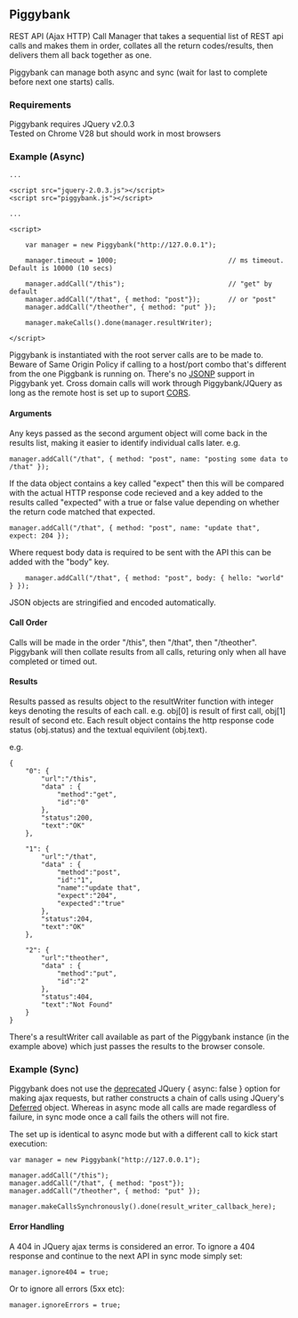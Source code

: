  
## Piggybank

REST API (Ajax HTTP) Call Manager that takes a sequential list of REST api calls and makes them in order, collates all the return codes/results, then delivers them all back together as one.

Piggybank can manage both async and sync (wait for last to complete before next one starts) calls.

### Requirements

Piggybank requires JQuery v2.0.3   
Tested on Chrome V28 but should work in most browsers   

### Example (Async)

    ...

    <script src="jquery-2.0.3.js"></script>
    <script src="piggybank.js"></script>

    ...

    <script>

        var manager = new Piggybank("http://127.0.0.1");

        manager.timeout = 1000;                            // ms timeout. Default is 10000 (10 secs)

        manager.addCall("/this");                          // "get" by default
        manager.addCall("/that", { method: "post"});       // or "post"
        manager.addCall("/theother", { method: "put" });

        manager.makeCalls().done(manager.resultWriter);

    </script>

Piggybank is instantiated with the root server calls are to be made to. Beware of Same Origin Policy if calling to a host/port combo that's different from the one Piggbank is running on. There's no [JSONP](http://en.wikipedia.org/wiki/JSONP) support in Piggybank yet. Cross domain calls will work through Piggybank/JQuery as long as the remote host is set up to suport [CORS](http://en.wikipedia.org/wiki/Cross-origin_resource_sharing).

#### Arguments

Any keys passed as the second argument object will come back in the results list, making it easier to identify individual calls later. e.g.

    manager.addCall("/that", { method: "post", name: "posting some data to /that" });

If the data object contains a key called "expect" then this will be compared with the actual HTTP response code recieved and a key added to the results called "expected" with a true or false value depending on whether the return code matched that expected.

    manager.addCall("/that", { method: "post", name: "update that", expect: 204 });
    
Where request body data is required to be sent with the API this can be added with the "body" key.

	    manager.addCall("/that", { method: "post", body: { hello: "world" } });

JSON objects are stringified and encoded automatically.
 
#### Call Order

Calls will be made in the order "/this", then "/that", then "/theother". Piggybank will then collate results from all calls, returing only when all have completed or timed out.

#### Results

Results passed as results object to the resultWriter function with integer keys denoting the results of each call. e.g. obj[0] is result of first call, obj[1] result of second etc. Each result object contains the http response code status (obj.status) and the textual equivilent (obj.text).

e.g.

    {
        "0": {
            "url":"/this",
            "data" : {
                "method":"get",
                "id":"0"
            },
            "status":200,
            "text":"OK"
        },

        "1": {
            "url":"/that",
            "data" : {
                "method":"post",
                "id":"1",
                "name":"update that",
                "expect":"204",
                "expected":"true"
            },
            "status":204,
            "text":"OK"
        },

        "2": {
            "url":"theother",
            "data" : {
                "method":"put",
                "id":"2"
            },
            "status":404,
            "text":"Not Found"
        }
    }

There's a resultWriter call available as part of the Piggybank instance (in the example above) which just passes the results to the browser console.

### Example (Sync)

Piggybank does not use the [deprecated](http://api.jquery.com/jQuery.ajax/#jQuery-ajax-settings) JQuery { async: false } option for making ajax requests, but rather constructs a chain of calls using JQuery's [Deferred](http://api.jquery.com/category/deferred-object/) object. Whereas in async mode all calls are made regardless of failure, in sync mode once a call fails the others will not fire.

The set up is identical to async mode but with a different call to kick start execution:

    var manager = new Piggybank("http://127.0.0.1");

    manager.addCall("/this");       
    manager.addCall("/that", { method: "post"});
    manager.addCall("/theother", { method: "put" });

    manager.makeCallsSynchronously().done(result_writer_callback_here);

#### Error Handling

A 404 in JQuery ajax terms is considered an error. To ignore a 404 response and continue to the next API in sync mode simply set:

    manager.ignore404 = true;

Or to ignore all errors (5xx etc):

    manager.ignoreErrors = true;

